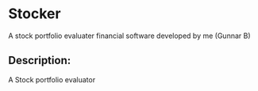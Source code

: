 # Stocker
A stock portfolio evaluater 
financial software developed by me (Gunnar B)

## Description:
A Stock portfolio evaluator 
